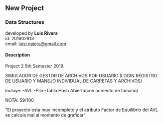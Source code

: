 ## New Project
### Data Structures

developed by **Luis Rivera**<br>
id: 201602813<br>
email: luisi.najera@gmail.com<br>

#### Description
Project 2 5th Semester 2019.

SIMULADOR DE GESTOR DE ARCHIVOS POR USUARIO.(LOGIN REGISTRO DE USUARIO Y MANEJO INDIVIDUAL DE CARPETAS Y ARCHIVOS)


Incluye:
-AVL
-Pila
-Tabla Hash Abierta(con aumento de tamano)

NOTA: 59/100

"El proyecto esta muy incompleto  y el atributo Factor de Equilibrio del AVL se calcula mal al momento de graficar"
